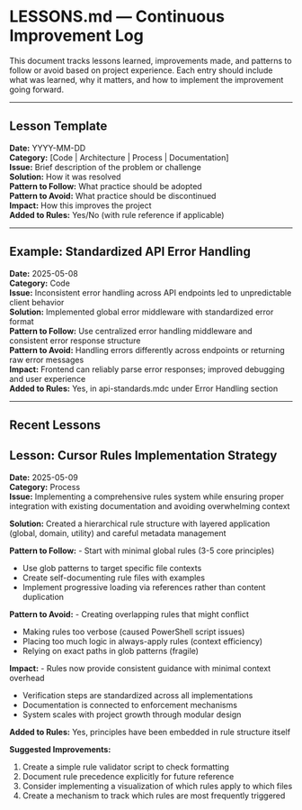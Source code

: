 # LESSONS.md — Continuous Improvement Log

This document tracks lessons learned, improvements made, and patterns to follow or avoid based on project experience. Each entry should include what was learned, why it matters, and how to implement the improvement going forward.

---

## Lesson Template

**Date:** YYYY-MM-DD  
**Category:** [Code | Architecture | Process | Documentation]  
**Issue:** Brief description of the problem or challenge  
**Solution:** How it was resolved  
**Pattern to Follow:** What practice should be adopted  
**Pattern to Avoid:** What practice should be discontinued  
**Impact:** How this improves the project  
**Added to Rules:** Yes/No (with rule reference if applicable)  

---

## Example: Standardized API Error Handling

**Date:** 2025-05-08  
**Category:** Code  
**Issue:** Inconsistent error handling across API endpoints led to unpredictable client behavior  
**Solution:** Implemented global error middleware with standardized error format  
**Pattern to Follow:** Use centralized error handling middleware and consistent error response structure  
**Pattern to Avoid:** Handling errors differently across endpoints or returning raw error messages  
**Impact:** Frontend can reliably parse error responses; improved debugging and user experience  
**Added to Rules:** Yes, in api-standards.mdc under Error Handling section  

---

## Recent Lessons

## Lesson: Cursor Rules Implementation Strategy

**Date:** 2025-05-09  
**Category:** Process  
**Issue:** Implementing a comprehensive rules system while ensuring proper integration with existing documentation and avoiding overwhelming context  

**Solution:** Created a hierarchical rule structure with layered application (global, domain, utility) and careful metadata management

**Pattern to Follow:** - Start with minimal global rules (3-5 core principles)
- Use glob patterns to target specific file contexts
- Create self-documenting rule files with examples
- Implement progressive loading via references rather than content duplication

**Pattern to Avoid:** - Creating overlapping rules that might conflict
- Making rules too verbose (caused PowerShell script issues)
- Placing too much logic in always-apply rules (context efficiency)
- Relying on exact paths in glob patterns (fragile)

**Impact:** - Rules now provide consistent guidance with minimal context overhead
- Verification steps are standardized across all implementations
- Documentation is connected to enforcement mechanisms
- System scales with project growth through modular design

**Added to Rules:** Yes, principles have been embedded in rule structure itself

**Suggested Improvements:**
1. Create a simple rule validator script to check formatting
2. Document rule precedence explicitly for future reference
3. Consider implementing a visualization of which rules apply to which files
4. Create a mechanism to track which rules are most frequently triggered